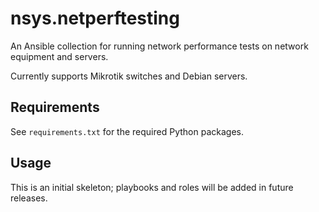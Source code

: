 # nsys.netperftesting

An Ansible collection for running network performance tests on network equipment and servers.

Currently supports Mikrotik switches and Debian servers.

## Requirements

See `requirements.txt` for the required Python packages.

## Usage

This is an initial skeleton; playbooks and roles will be added in future releases.
